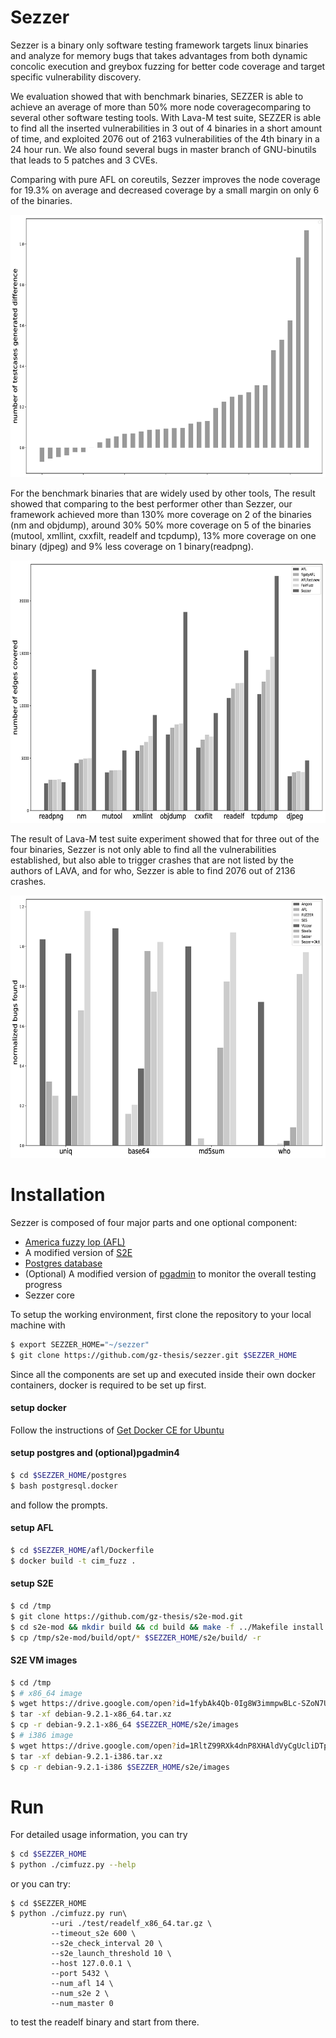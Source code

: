 # Sezzer

Sezzer is a binary only software testing framework targets linux binaries and analyze for memory bugs that takes advantages from both dynamic concolic execution and greybox fuzzing for better code coverage and target specific vulnerability discovery.

We evaluation showed that with benchmark binaries, SEZZER is able to achieve an average of more than 50% more node coveragecomparing to several other software testing tools. With Lava-M test suite, SEZZER is able to find all the inserted vulnerabilities in 3 out of 4 binaries in a short amount of time, and exploited 2076 out of 2163 vulnerabilities of the 4th binary in a 24 hour run. We also found several bugs in master branch of GNU-binutils that leads to 5 patches and 3 CVEs.

Comparing with pure AFL on coreutils, Sezzer improves the node coverage for 19.3% on average and decreased coverage by a small margin on only 6 of the binaries.

<p align="center">
<img src="https://github.com/gz-thesis/sezzer/raw/master/test/test.png" width="660" height="420">
<p>


For the benchmark binaries that are widely used by other tools, The result showed that comparing to the best performer other than Sezzer, our framework achieved more than 130% more coverage on 2 of the binaries (nm and objdump), around 30% 50% more coverage on 5 of the binaries (mutool, xmllint, cxxfilt, readelf and tcpdump), 13% more coverage on one binary (djpeg)
and 9% less coverage on 1 binary(readpng).

<p align="center">
<img src="https://github.com/gz-thesis/sezzer/raw/master/test/bench.png" width="660" height="420">
<p>

The result of Lava-M test suite experiment showed that for three out of the four binaries, Sezzer is not only able to
find all the vulnerabilities established, but also able to trigger crashes that are not listed
by the authors of LAVA, and for who, Sezzer is able to find 2076 out of 2136 crashes.

<p align="center">
<img src="https://github.com/gz-thesis/sezzer/raw/master/test/lava.png" width="660" height="420">
<p>

# Installation

Sezzer is composed of four major parts and one optional component:

 - [America fuzzy lop (AFL)](http://lcamtuf.coredump.cx/afl/)
 - A modified version of [S2E](https://github.com/s2e)
 - [Postgres database](https://github.com/postgres/postgres)
 - (Optional) A modified version of [pgadmin](https://github.com/postgres/pgadmin4) to monitor the overall testing progress
 - Sezzer core

To setup the working environment, first clone the repository to your local machine with
```sh
$ export SEZZER_HOME="~/sezzer"
$ git clone https://github.com/gz-thesis/sezzer.git $SEZZER_HOME
```


Since all the components are set up and executed inside their own docker containers, docker is required to be set up first.
#### setup docker
Follow the instructions of [Get Docker CE for Ubuntu](https://docs.docker.com/install/linux/docker-ce/ubuntu/)

#### 


#### setup postgres and (optional)pgadmin4
```sh
$ cd $SEZZER_HOME/postgres
$ bash postgresql.docker
```
and follow the prompts.

#### setup AFL
```sh
$ cd $SEZZER_HOME/afl/Dockerfile
$ docker build -t cim_fuzz .
```

#### setup S2E
```sh
$ cd /tmp
$ git clone https://github.com/gz-thesis/s2e-mod.git
$ cd s2e-mod && mkdir build && cd build && make -f ../Makefile install
$ cp /tmp/s2e-mod/build/opt/* $SEZZER_HOME/s2e/build/ -r
```

#### S2E VM images
```sh
$ cd /tmp
$ # x86_64 image
$ wget https://drive.google.com/open?id=1fybAk4Qb-0Ig8W3immpwBLc-SZoN7UUh -O debian-9.2.1-x86_64.tar.xz
$ tar -xf debian-9.2.1-x86_64.tar.xz
$ cp -r debian-9.2.1-x86_64 $SEZZER_HOME/s2e/images
$ # i386 image
$ wget https://drive.google.com/open?id=1RltZ99RXk4dnP8XHAldVyCgUcliDTplY -O debian-9.2.1-i386.tar.xz
$ tar -xf debian-9.2.1-i386.tar.xz
$ cp -r debian-9.2.1-i386 $SEZZER_HOME/s2e/images
```


# Run
For detailed usage information, you can try
```bash
$ cd $SEZZER_HOME
$ python ./cimfuzz.py --help
```

or you can try:
```
$ cd $SEZZER_HOME
$ python ./cimfuzz.py run\
         --uri ./test/readelf_x86_64.tar.gz \
         --timeout_s2e 600 \
         --s2e_check_interval 20 \
         --s2e_launch_threshold 10 \
         --host 127.0.0.1 \
         --port 5432 \
         --num_afl 14 \
         --num_s2e 2 \
         --num_master 0 
```
to test the readelf binary and start from there.
